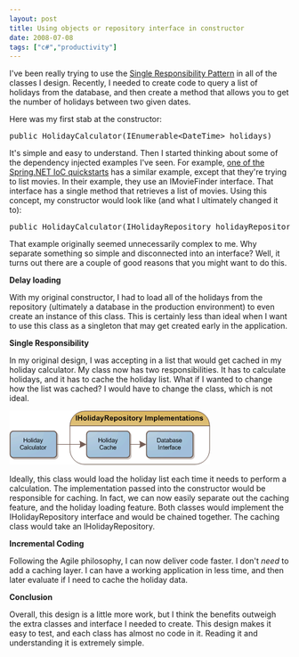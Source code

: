 ```yaml
---
layout: post
title: Using objects or repository interface in constructor
date: 2008-07-08
tags: ["c#","productivity"]
---
```


I've been really trying to use the [Single Responsibility Pattern](http://www.ytechie.com/2008/06/agile-patterns-practices-and-the-developer-divide.html) in all of the classes I design. Recently, I needed to create code to query a list of holidays from the database, and then create a method that allows you to get the number of holidays between two given dates.

Here was my first stab at the constructor:
  <pre class="c#" name="code">public HolidayCalculator(IEnumerable&lt;DateTime&gt; holidays)</pre>

It's simple and easy to understand. Then I started thinking about some of the dependency injected examples I've seen. For example, [one of the Spring.NET IoC quickstarts](http://www.springframework.net/doc-latest/reference/html/quickstarts.html) has a similar example, except that they're trying to list movies. In their example, they use an IMovieFinder interface. That interface has a single method that retrieves a list of movies. Using this concept, my constructor would look like (and what I ultimately changed it to):

<pre class="c#" name="code">public HolidayCalculator(IHolidayRepository holidayRepository)</pre>

That example originally seemed unnecessarily complex to me. Why separate something so simple and disconnected into an interface? Well, it turns out there are a couple of good reasons that you might want to do this.

**Delay loading**

With my original constructor, I had to load all of the holidays from the repository (ultimately a database in the production environment) to even create an instance of this class. This is certainly less than ideal when I want to use this class as a singleton that may get created early in the application.

**Single Responsibility**

In my original design, I was accepting in a list that would get cached in my holiday calculator. My class now has two responsibilities. It has to calculate holidays, and it has to cache the holiday list. What if I wanted to change how the list was cached? I would have to change the class, which is not ideal.

[![Holiday-Calculator-Design](holiday-calculator-design-thumb.gif)](http://www.ytechie.com/post-images/2008/07/holiday-calculator-design.gif)

Ideally, this class would load the holiday list each time it needs to perform a calculation. The implementation passed into the constructor would be responsible for caching. In fact, we can now easily separate out the caching feature, and the holiday loading feature. Both classes would implement the IHolidayRepository interface and would be chained together. The caching class would take an IHolidayRepository.

**Incremental Coding**

Following the Agile philosophy, I can now deliver code faster. I don't _need_ to add a caching layer. I can have a working application in less time, and then later evaluate if I need to cache the holiday data.

**Conclusion**

Overall, this design is a little more work, but I think the benefits outweigh the extra classes and interface I needed to create. This design makes it easy to test, and each class has almost no code in it. Reading it and understanding it is extremely simple.